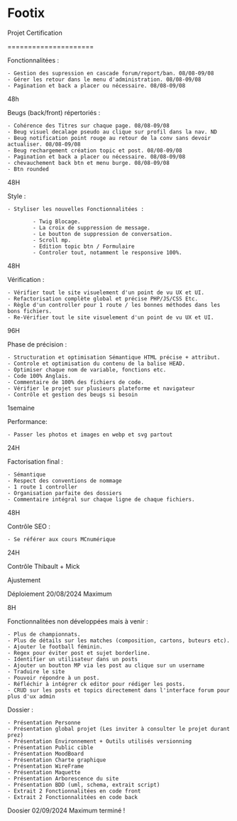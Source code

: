 # Footix

Projet Certification

=====================
 
Fonctionnalitées : 

    - Gestion des supression en cascade forum/report/ban. 08/08-09/08
    - Gérer les retour dans le menu d'administration. 08/08-09/08
    - Pagination et back a placer ou nécessaire. 08/08-09/08

48h
    
Beugs (back/front) répertoriés : 

    - Cohérence des Titres sur chaque page. 08/08-09/08
    - Beug visuel decalage pseudo au clique sur profil dans la nav. ND
    - Beug notification point rouge au retour de la conv sans devoir actualiser. 08/08-09/08
    - Beug rechargement création topic et post. 08/08-09/08
    - Pagination et back a placer ou nécessaire. 08/08-09/08
    - chevauchement back btn et menu burge. 08/08-09/08
    - Btn rounded

48H

Style :

    - Styliser les nouvelles Fonctionnalitées :
            
            - Twig Blocage. 
            - La croix de suppression de message.
            - Le boutton de suppression de conversation.
            - Scroll mp. 
            - Edition topic btn / Formulaire 
            - Controler tout, notamment le responsive 100%.

48H

Vérification : 

    - Vérifier tout le site visuelement d'un point de vu UX et UI.
    - Refactorisation complète global et précise PHP/JS/CSS Etc.
    - Règle d'un controller pour 1 route / les bonnes méthodes dans les bons fichiers.
    - Re-Vérifier tout le site visuelement d'un point de vu UX et UI.

96H 

Phase de précision : 

    - Structuration et optimisation Sémantique HTML précise + attribut.
    - Controle et optimisation du contenu de la balise HEAD.
    - Optimiser chaque nom de variable, fonctions etc. 
    - Code 100% Anglais.
    - Commentaire de 100% des fichiers de code.
    - Vérifier le projet sur plusieurs plateforme et navigateur
    - Contrôle et gestion des beugs si besoin

1semaine

Performance: 
 
    - Passer les photos et images en webp et svg partout

24H

Factorisation final : 
 
    - Sémantique
    - Respect des conventions de nommage
    - 1 route 1 controller
    - Organisation parfaite des dossiers 
    - Commentaire intégral sur chaque ligne de chaque fichiers.

48H

Contrôle SEO :

    - Se référer aux cours MCnumérique

24H

Contrôle Thibault + Mick 

Ajustement

Déploiement 20/08/2024 Maximum

8H

Fonctionnalitées non développées mais à venir :

    - Plus de championnats. 
    - Plus de détails sur les matches (composition, cartons, buteurs etc). 
    - Ajouter le football féminin. 
    - Regex pour éviter post et sujet borderline. 
    - Identifier un utilisateur dans un posts 
    - Ajouter un boutton MP via les post au clique sur un username 
    - Traduire le site 
    - Pouvoir répondre à un post.
    - Réfléchir à intégrer ck editor pour rédiger les posts.
    - CRUD sur les posts et topics directement dans l'interface forum pour plus d'ux admin

Dossier : 

    - Présentation Personne 
    - Présentation global projet (Les inviter à consulter le projet durant prez)
    - Présentation Environnement + Outils utilisés versionning
    - Présentation Public cible
    - Présentation MoodBoard 
    - Présentation Charte graphique
    - Présentation WireFrame
    - Présentation Maquette 
    - Présentation Arborescence du site
    - Présentation BDD (uml, schema, extrait script)
    - Extrait 2 Fonctionnalitées en code front 
    - Extrait 2 Fonctionnalitées en code back

Doosier 02/09/2024 Maximum terminé !